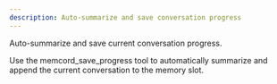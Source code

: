 ```yaml
---
description: Auto-summarize and save conversation progress
---
```


Auto-summarize and save current conversation progress.

Use the memcord_save_progress tool to automatically summarize and append the current conversation to the memory slot.